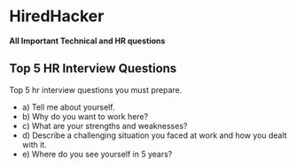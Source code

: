 # HiredHacker
**All Important Technical and HR questions**

<h2>Top 5 HR Interview Questions</h2>
<p>Top 5 hr interview questions you must prepare.</p>
<ul>
<li>a) Tell me about yourself.</li>
<li>b) Why do you want to work here?</li>
<li>c) What are your strengths and weaknesses?</li>
<li>d) Describe a challenging situation you faced at work and how you dealt with it.</li>
<li>e) Where do you see yourself in 5 years?</li>
</ul>